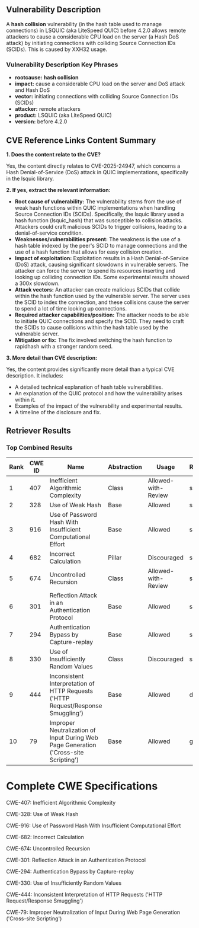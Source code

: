## Vulnerability Description
A **hash collision** vulnerability (in the hash table used to manage connections) in LSQUIC (aka LiteSpeed QUIC) before 4.2.0 allows remote attackers to cause a considerable CPU load on the server (a Hash DoS attack) by initiating connections with colliding Source Connection IDs (SCIDs). This is caused by XXH32 usage.

### Vulnerability Description Key Phrases
- **rootcause:** **hash collision**
- **impact:** cause a considerable CPU load on the server and DoS attack and Hash DoS
- **vector:** initiating connections with colliding Source Connection IDs (SCIDs)
- **attacker:** remote attackers
- **product:** LSQUIC (aka LiteSpeed QUIC)
- **version:** before 4.2.0

## CVE Reference Links Content Summary
**1. Does the content relate to the CVE?**

Yes, the content directly relates to CVE-2025-24947, which concerns a Hash Denial-of-Service (DoS) attack in QUIC implementations, specifically in the lsquic library.

**2. If yes, extract the relevant information:**

*   **Root cause of vulnerability:** The vulnerability stems from the use of weak hash functions within QUIC implementations when handling Source Connection IDs (SCIDs). Specifically, the lsquic library used a hash function (lsquic\_hash) that was susceptible to collision attacks. Attackers could craft malicious SCIDs to trigger collisions, leading to a denial-of-service condition.
*   **Weaknesses/vulnerabilities present:** The weakness is the use of a hash table indexed by the peer's SCID to manage connections and the use of a hash function that allows for easy collision creation.
*   **Impact of exploitation:** Exploitation results in a Hash Denial-of-Service (DoS) attack, causing significant slowdowns in vulnerable servers. The attacker can force the server to spend its resources inserting and looking up colliding connection IDs. Some experimental results showed a 300x slowdown.
*   **Attack vectors:** An attacker can create malicious SCIDs that collide within the hash function used by the vulnerable server. The server uses the SCID to index the connection, and these collisions cause the server to spend a lot of time looking up connections.
*   **Required attacker capabilities/position:** The attacker needs to be able to initiate QUIC connections and specify the SCID. They need to craft the SCIDs to cause collisions within the hash table used by the vulnerable server.
*   **Mitigation or fix:** The fix involved switching the hash function to rapidhash with a stronger random seed.

**3. More detail than CVE description:**

Yes, the content provides significantly more detail than a typical CVE description. It includes:
*   A detailed technical explanation of hash table vulnerabilities.
*   An explanation of the QUIC protocol and how the vulnerability arises within it.
*   Examples of the impact of the vulnerability and experimental results.
*   A timeline of the disclosure and fix.

## Retriever Results

### Top Combined Results

| Rank | CWE ID | Name | Abstraction | Usage  | Retrievers | Individual Scores |
|------|--------|------|-------------|-------|------------|-------------------|
| 1 | 407 | Inefficient Algorithmic Complexity | Class | Allowed-with-Review | sparse | 0.351 |
| 2 | 328 | Use of Weak Hash | Base | Allowed | sparse | 0.327 |
| 3 | 916 | Use of Password Hash With Insufficient Computational Effort | Base | Allowed | sparse | 0.281 |
| 4 | 682 | Incorrect Calculation | Pillar | Discouraged | sparse | 0.264 |
| 5 | 674 | Uncontrolled Recursion | Class | Allowed-with-Review | sparse | 0.263 |
| 6 | 301 | Reflection Attack in an Authentication Protocol | Base | Allowed | sparse | 0.263 |
| 7 | 294 | Authentication Bypass by Capture-replay | Base | Allowed | sparse | 0.263 |
| 8 | 330 | Use of Insufficiently Random Values | Class | Discouraged | sparse | 0.260 |
| 9 | 444 | Inconsistent Interpretation of HTTP Requests ('HTTP Request/Response Smuggling') | Base | Allowed | dense | 0.519 |
| 10 | 79 | Improper Neutralization of Input During Web Page Generation ('Cross-site Scripting') | Base | Allowed | graph | 0.002 |



# Complete CWE Specifications

CWE-407: Inefficient Algorithmic Complexity

CWE-328: Use of Weak Hash

CWE-916: Use of Password Hash With Insufficient Computational Effort

CWE-682: Incorrect Calculation

CWE-674: Uncontrolled Recursion

CWE-301: Reflection Attack in an Authentication Protocol

CWE-294: Authentication Bypass by Capture-replay

CWE-330: Use of Insufficiently Random Values

CWE-444: Inconsistent Interpretation of HTTP Requests ('HTTP Request/Response Smuggling')

CWE-79: Improper Neutralization of Input During Web Page Generation ('Cross-site Scripting')